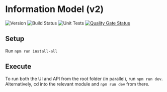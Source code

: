 # Information Model (v2)
![Version](https://s3.eu-west-2.amazonaws.com/endeavour-codebuild-output/badges/IM/version.svg)
![Build Status](https://s3.eu-west-2.amazonaws.com/endeavour-codebuild-output/badges/IM/build.svg)
![Unit Tests](https://s3.eu-west-2.amazonaws.com/endeavour-codebuild-output/badges/IM/unit-test.svg)
[![Quality Gate Status](https://sonarcloud.io/api/project_badges/measure?project=endeavourhealth-discovery_IM&metric=alert_status)](https://sonarcloud.io/dashboard?id=endeavourhealth-discovery_IMViewer)

## Setup

Run `npm run install-all`

## Execute

To run both the UI and API from the root folder (in parallel), run `npm run dev`.  Alternatively, cd into the relevant module and `npm run dev` from there.


